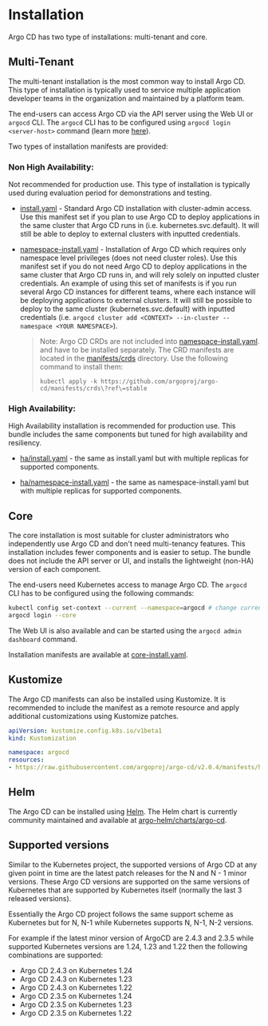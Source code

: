 # Installation

Argo CD has two type of installations: multi-tenant and core.

## Multi-Tenant

The multi-tenant installation is the most common way to install Argo CD. This type of installation is typically used to service multiple application developer teams
in the organization and maintained by a platform team.

The end-users can access Argo CD via the API server using the Web UI or `argocd` CLI. The `argocd` CLI has to be configured using `argocd login <server-host>` command
(learn more [here](../user-guide/commands/argocd_login.md)).

Two types of installation manifests are provided:

### Non High Availability:

Not recommended for production use. This type of installation is typically used during evaluation period for demonstrations and testing.

* [install.yaml](https://github.com/argoproj/argo-cd/blob/master/manifests/install.yaml) - Standard Argo CD installation with cluster-admin access. Use this
  manifest set if you plan to use Argo CD to deploy applications in the same cluster that Argo CD runs
  in (i.e. kubernetes.svc.default). It will still be able to deploy to external clusters with inputted
  credentials.

* [namespace-install.yaml](https://github.com/argoproj/argo-cd/blob/master/manifests/namespace-install.yaml) - Installation of Argo CD which requires only
  namespace level privileges (does not need cluster roles). Use this manifest set if you do not
  need Argo CD to deploy applications in the same cluster that Argo CD runs in, and will rely solely
  on inputted cluster credentials. An example of using this set of manifests is if you run several
  Argo CD instances for different teams, where each instance will be deploying applications to
  external clusters. It will still be possible to deploy to the same cluster (kubernetes.svc.default)
  with inputted credentials (i.e. `argocd cluster add <CONTEXT> --in-cluster --namespace <YOUR NAMESPACE>`).

  > Note: Argo CD CRDs are not included into [namespace-install.yaml](https://github.com/argoproj/argo-cd/blob/master/manifests/namespace-install.yaml).
  > and have to be installed separately. The CRD manifests are located in the [manifests/crds](https://github.com/argoproj/argo-cd/blob/master/manifests/crds) directory.
  > Use the following command to install them:
  > ```
  > kubectl apply -k https://github.com/argoproj/argo-cd/manifests/crds\?ref\=stable
  > ```

### High Availability:

High Availability installation is recommended for production use. This bundle includes the same components but tuned for high availability and resiliency.

* [ha/install.yaml](https://github.com/argoproj/argo-cd/blob/master/manifests/ha/install.yaml) - the same as install.yaml but with multiple replicas for
  supported components.

* [ha/namespace-install.yaml](https://github.com/argoproj/argo-cd/blob/master/manifests/ha/namespace-install.yaml) - the same as namespace-install.yaml but
  with multiple replicas for supported components.

## Core

The core installation is most suitable for cluster administrators who independently use Argo CD and don't need multi-tenancy features. This installation
includes fewer components and is easier to setup. The bundle does not include the API server or UI, and installs the lightweight (non-HA) version of each component.

The end-users need Kubernetes access to manage Argo CD. The `argocd` CLI has to be configured using the following commands:

```bash
kubectl config set-context --current --namespace=argocd # change current kube context to argocd namespace
argocd login --core
```

The Web UI is also available and can be started using the `argocd admin dashboard` command.

Installation manifests are available at [core-install.yaml](https://github.com/argoproj/argo-cd/blob/master/manifests/core-install.yaml).

## Kustomize

The Argo CD manifests can also be installed using Kustomize. It is recommended to include the manifest as a remote resource and apply additional customizations
using Kustomize patches.


```yaml
apiVersion: kustomize.config.k8s.io/v1beta1
kind: Kustomization

namespace: argocd
resources:
- https://raw.githubusercontent.com/argoproj/argo-cd/v2.0.4/manifests/ha/install.yaml
```

## Helm

The Argo CD can be installed using [Helm](https://helm.sh/). The Helm chart is currently community maintained and available at
[argo-helm/charts/argo-cd](https://github.com/argoproj/argo-helm/tree/main/charts/argo-cd).

## Supported versions

Similar to the Kubernetes project, the supported versions of Argo CD at any given point in time are the latest patch releases for the N 
and N - 1 minor versions.
These Argo CD versions are supported on the same versions of Kubernetes that are supported by Kubernetes itself (normally the last 3 released versions).

Essentially the Argo CD project follows the same support scheme as Kubernetes but for N, N-1 while Kubernetes supports N, N-1, N-2 versions.

For example if the latest minor version of ArgoCD are 2.4.3 and 2.3.5  while supported Kubernetes versions are 1.24, 1.23 and 1.22 then the following combinations are supported:

* Argo CD 2.4.3 on Kubernetes 1.24
* Argo CD 2.4.3 on Kubernetes 1.23
* Argo CD 2.4.3 on Kubernetes 1.22
* Argo CD 2.3.5 on Kubernetes 1.24
* Argo CD 2.3.5 on Kubernetes 1.23
* Argo CD 2.3.5 on Kubernetes 1.22
